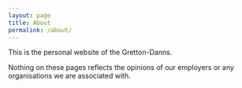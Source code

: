 ```yaml
---
layout: page
title: About
permalink: /about/
---
```


This is the personal website of the Gretton-Danns.

Nothing on these pages reflects the opinions of our employers or any
organisations we are associated with.
